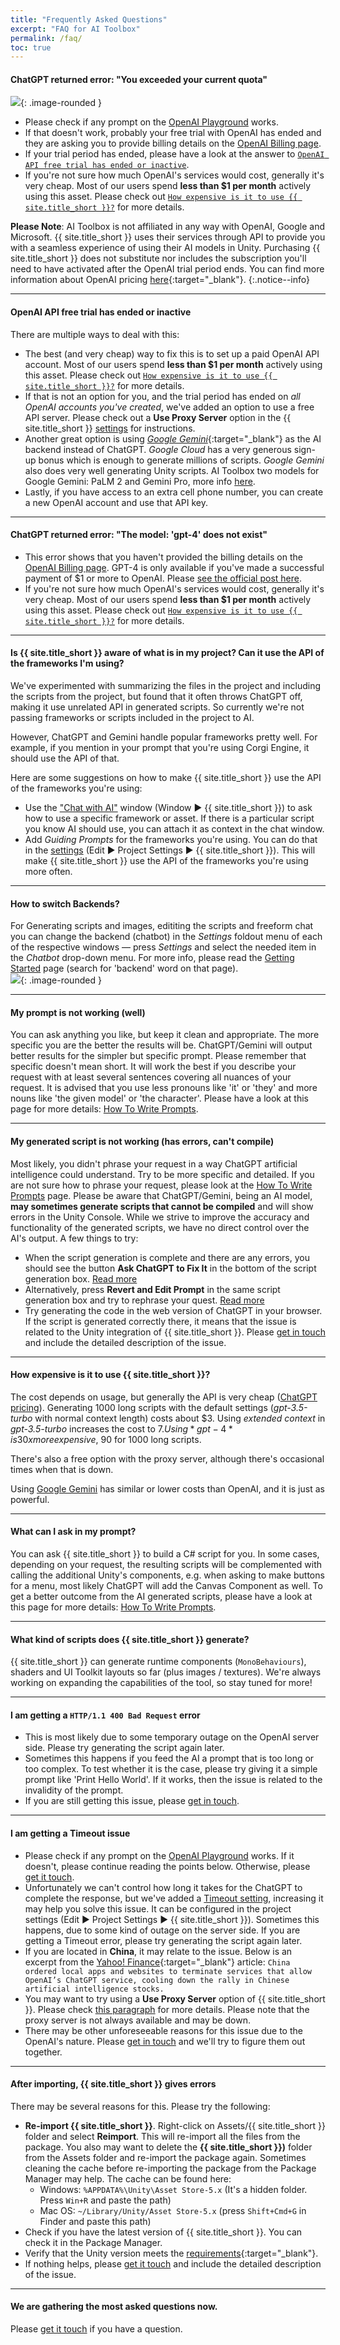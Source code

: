 ```yaml
---
title: "Frequently Asked Questions"
excerpt: "FAQ for AI Toolbox"
permalink: /faq/
toc: true
---
```


#### ChatGPT returned error: "You exceeded your current quota"

![](../assets/images/manual_images/quota-exceeded-error-window.png){: .image-rounded }

- Please check if any prompt on the [OpenAI Playground](https://platform.openai.com/playground) works.
- If that doesn't work, probably your free trial with OpenAI has ended and they are asking you to provide billing details on the [OpenAI Billing page](https://platform.openai.com/account/billing/overview).
- If your trial period has ended, please have a look at the answer to [`OpenAI API free trial has ended or inactive`](#openai-api-free-trial-has-ended-or-inactive).
- If you're not sure how much OpenAI's services would cost, generally it's very cheap. Most of our users spend **less than $1 per month** actively using this asset. Please check out [`How expensive is it to use {{ site.title_short }}?`](#how-expensive-is-it-to-use-ai-toolbox) for more details.

**Please Note**: AI Toolbox is not affiliated in any way with OpenAI, Google and Microsoft.  {{ site.title_short }} uses their services through API to provide you with a seamless experience of using their AI models in Unity. Purchasing {{ site.title_short }} does not substitute nor includes the subscription you'll need to have activated after the OpenAI trial period ends. You can find more information about OpenAI pricing [here](https://platform.openai.com/pricing){:target="_blank"}.
{:.notice--info}

---

#### OpenAI API free trial has ended or inactive
There are multiple ways to deal with this:
- The best (and very cheap) way to fix this is to set up a paid OpenAI API account. Most of our users spend **less than $1 per month** actively using this asset. Please check out [`How expensive is it to use {{ site.title_short }}?`](#how-expensive-is-it-to-use-ai-toolbox) for more details.
- If that is not an option for you, and the trial period has ended on *all OpenAI accounts you've created*, we've added an option to use a free API server. Please check out a **Use Proxy Server** option in the {{ site.title_short }} [settings](/getting-started/#openai-api-key) for instructions.
- Another great option is using [*Google Gemini*](/gemini-set-up/){:target="_blank"} as the AI backend instead of ChatGPT. *Google Cloud* has a very generous sign-up bonus which is enough to generate millions of scripts. *Google Gemini* also does very well generating Unity scripts. AI Toolbox two models for Google Gemini: PaLM 2 and Gemini Pro, more info [here](/gemini-set-up/#google-gemini-models). 
- Lastly, if you have access to an extra cell phone number, you can create a new OpenAI account and use that API key.

---

#### ChatGPT returned error: "The model: 'gpt-4' does not exist"
- This error shows that you haven't provided the billing details on the [OpenAI Billing page](https://platform.openai.com/account/billing/overview). GPT-4 is only available if you've made a successful payment of $1 or more to OpenAI. Please [see the official post here](https://help.openai.com/en/articles/7102672-how-can-i-access-gpt-4).
- If you're not sure how much OpenAI's services would cost, generally it's very cheap. Most of our users spend **less than $1 per month** actively using this asset. Please check out [`How expensive is it to use {{ site.title_short }}?`](#how-expensive-is-it-to-use-ai-toolbox) for more details.

---

#### Is {{ site.title_short }} aware of what is in my project? Can it use the API of the frameworks I'm using?
We've experimented with summarizing the files in the project and including the scripts from the project, but found that it often throws ChatGPT off, making it use unrelated API in generated scripts. So currently we're not passing frameworks or scripts included in the project to AI.

However, ChatGPT and Gemini handle popular frameworks pretty well. For example, if you mention in your prompt that you're using Corgi Engine, it should use the API of that.

Here are some suggestions on how to make {{ site.title_short }} use the API of the frameworks you're using:
- Use the ["Chat with AI"](/chat/) window (Window ▶︎ {{ site.title_short }}) to ask how to use a specific framework or asset. If there is a particular script you know AI should use, you can attach it as context in the chat window.
- Add *Guiding Prompts* for the frameworks you're using. You can do that in the [settings](/getting-started/#guiding-prompts) (Edit ▶︎ Project Settings ▶︎ {{ site.title_short }}). This will make {{ site.title_short }} use the API of the frameworks you're using more often.

---

#### How to switch Backends?
For Generating scripts and images, edititing the scripts and freeform chat you can change the backend (chatbot) in the _Settings_ foldout menu of each of the respective windows — press _Settings_ and select the needed item in the _Chatbot_ drop-down menu. For more info, please read the [Getting Started](/getting-started/) page (search for 'backend' word on that page).  
![](../assets/images/manual_images/sg-change-backend.gif){: .image-rounded }

---

#### My prompt is not working (well)
You can ask anything you like, but keep it clean and appropriate. The more specific you are the better the results will be. ChatGPT/Gemini will output better results for the simpler but specific prompt. Please remember that specific doesn't mean short. It will work the best if you describe your request with at least several sentences covering all nuances of your request. It is advised that you use less pronouns like 'it' or 'they' and more nouns like 'the given model' or 'the character'. Please have a look at this page for more details: [How To Write Prompts](/how-to-write-prompts).

---

#### My generated script is not working (has errors, can't compile)
Most likely, you didn't phrase your request in a way ChatGPT artificial intelligence could understand. Try to be more specific and detailed. If you are not sure how to phrase your request, please look at the [How To Write Prompts](/how-to-write-prompts) page. Please be aware that ChatGPT/Gemini, being an AI model, **may sometimes generate scripts that cannot be compiled** and will show errors in the Unity Console. While we strive to improve the accuracy and functionality of the generated scripts, we have no direct control over the AI's output. A few things to try:
- When the script generation is complete and there are any errors, you should see the button **Ask ChatGPT to Fix It** in the bottom of the script generation box. [Read more](/getting-started/#editing-scripts)
- Alternatively, press **Revert and Edit Prompt** in the same script generation box and try to rephrase your quest. [Read more](/getting-started/#editing-scripts)
- Try generating the code in the web version of ChatGPT in your browser. If the script is generated correctly there, it means that the issue is related to the Unity integration of {{ site.title_short }}. Please [get in touch](/contact-details/) and include the detailed description of the issue.

---

#### How expensive is it to use {{ site.title_short }}?
The cost depends on usage, but generally the API is very cheap ([ChatGPT pricing](https://openai.com/pricing)).
Generating 1000 long scripts with the default settings (*gpt-3.5-turbo* with normal context length) costs about $3. Using *extended context* in *gpt-3.5-turbo* increases the cost to $7. Using *gpt-4* is 30x more expensive, ~$90 for 1000 long scripts.

There's also a free option with the proxy server, although there's occasional times when that is down.

Using [Google Gemini](/gemini-set-up/) has similar or lower costs than OpenAI, and it is just as powerful.

---

#### What can I ask in my prompt?
You can ask {{ site.title_short }} to build a C# script for you. In some cases, depending on your request, the resulting scripts will be complemented with calling the additional Unity's components, e.g. when asking to make buttons for a menu, most likely ChatGPT will add the Canvas Component as well. To get a better outcome from the AI generated scripts, please have a look at this page for more details: [How To Write Prompts](/how-to-write-prompts/).

---

#### What kind of scripts does {{ site.title_short }} generate?
{{ site.title_short }} can generate runtime components (`MonoBehaviours`), shaders and UI Toolkit layouts so far (plus images / textures). We're always working on expanding the capabilities of the tool, so stay tuned for more!

---

#### I am getting a `HTTP/1.1 400 Bad Request` error
- This is most likely due to some temporary outage on the OpenAI server side. Please try generating the script again later.
- Sometimes this happens if you feed the AI a prompt that is too long or too complex. To test whether it is the case, please try giving it a simple prompt like 'Print Hello World'. If it works, then the issue is related to the invalidity of the prompt.
- If you are still getting this issue, please [get in touch](/contact-details/).

---

#### I am getting a **Timeout** issue
- Please check if any prompt on the [OpenAI Playground](https://platform.openai.com/playground) works. If it doesn't, please continue reading the points below. Otherwise, please [get it touch](/contact-details/).
- Unfortunately we can't control how long it takes for the ChatGPT to complete the response, but we've added a [Timeout setting](/getting-started/#general-settings), increasing it may help you solve this issue. It can be configured in the project settings (Edit ▶︎ Project Settings ▶︎ {{ site.title_short }}). Sometimes this happens, due to some kind of outage on the server side. If you are getting a Timeout error, please try generating the script again later.
- If you are located in **China**, it may relate to the issue. Below is an excerpt from the [Yahoo! Finance](https://finance.yahoo.com/news/chinas-ban-openais-chatgpt-likely-135040587.html){:target="_blank"} article:
`China ordered local apps and websites to terminate services that allow OpenAI’s ChatGPT service, cooling down the rally in Chinese artificial intelligence stocks.`
- You may want to try using a **Use Proxy Server** option of {{ site.title_short }}. Please check [this paragraph](/getting-started/#openai-api-key) for more details. Please note that the proxy server is not always available and may be down.
- There may be other unforeseeable reasons for this issue due to the OpenAI's nature. Please [get in touch](/contact-details/) and we'll try to figure them out together.

---

#### After importing, {{ site.title_short }} gives errors
There may be several reasons for this. Please try the following:
- **Re-import {{ site.title_short }}**. Right-click on Assets/{{ site.title_short }} folder and select **Reimport**. This will re-import all the files from the package. You also may want to delete the **{{ site.title_short }})** folder from the Assets folder and re-import the package again. Sometimes cleaning the cache before re-importing the package from the Package Manager may help. The cache can be found here:
  - Windows: `%APPDATA%\Unity\Asset Store-5.x` (It's a hidden folder. Press `Win+R` and paste the path)
  - Mac OS: `~/Library/Unity/Asset Store-5.x` (press `Shift+Cmd+G` in Finder and paste this path)
- Check if you have the latest version of {{ site.title_short }}. You can check it in the Package Manager.
- Verify that the Unity version meets the [requirements](https://u3d.as/334o?aid=1101lHzQ){:target="_blank"}.
- If nothing helps, please [get it touch](/contact-details/) and include the detailed description of the issue.

---

#### We are gathering the most asked questions now.
Please [get it touch](/contact-details/) if you have a question.
